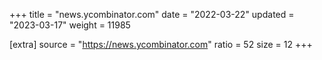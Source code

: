 +++
title = "news.ycombinator.com"
date = "2022-03-22"
updated = "2023-03-17"
weight = 11985

[extra]
source = "https://news.ycombinator.com"
ratio = 52
size = 12
+++
